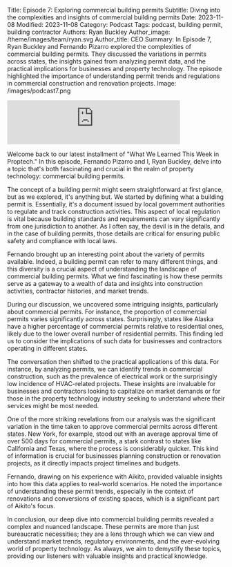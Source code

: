 Title: Episode 7: Exploring commercial building permits
Subtitle: Diving into the complexities and insights of commercial building permits
Date: 2023-11-08
Modified: 2023-11-08
Category: Podcast
Tags: podcast, building permit, building contractor
Authors: Ryan Buckley
Author_image: /theme/images/team/ryan.svg
Author_title: CEO
Summary: In Episode 7, Ryan Buckley and Fernando Pizarro explored the complexities of commercial building permits. They discussed the variations in permits across states, the insights gained from analyzing permit data, and the practical implications for businesses and property technology. The episode highlighted the importance of understanding permit trends and regulations in commercial construction and renovation projects.
Image: /images/podcast7.png


<iframe src="https://podcasters.spotify.com/pod/show/thisweekinproptech/embed/episodes/Everything-You-Didnt-Know-About-Building-Permits-e2bnefv/a-aajc8k4" height="102px" width="400px" frameborder="0" scrolling="no"></iframe>

Welcome back to our latest installment of "What We Learned This Week in Proptech." In this episode, Fernando Pizarro and I, Ryan Buckley, delve into a topic that's both fascinating and crucial in the realm of property technology: commercial building permits.

The concept of a building permit might seem straightforward at first glance, but as we explored, it's anything but. We started by defining what a building permit is. Essentially, it's a document issued by local government authorities to regulate and track construction activities. This aspect of local regulation is vital because building standards and requirements can vary significantly from one jurisdiction to another. As I often say, the devil is in the details, and in the case of building permits, those details are critical for ensuring public safety and compliance with local laws.

Fernando brought up an interesting point about the variety of permits available. Indeed, a building permit can refer to many different things, and this diversity is a crucial aspect of understanding the landscape of commercial building permits. What we find fascinating is how these permits serve as a gateway to a wealth of data and insights into construction activities, contractor histories, and market trends.

During our discussion, we uncovered some intriguing insights, particularly about commercial permits. For instance, the proportion of commercial permits varies significantly across states. Surprisingly, states like Alaska have a higher percentage of commercial permits relative to residential ones, likely due to the lower overall number of residential permits. This finding led us to consider the implications of such data for businesses and contractors operating in different states.

The conversation then shifted to the practical applications of this data. For instance, by analyzing permits, we can identify trends in commercial construction, such as the prevalence of electrical work or the surprisingly low incidence of HVAC-related projects. These insights are invaluable for businesses and contractors looking to capitalize on market demands or for those in the property technology industry seeking to understand where their services might be most needed.

One of the more striking revelations from our analysis was the significant variation in the time taken to approve commercial permits across different states. New York, for example, stood out with an average approval time of over 500 days for commercial permits, a stark contrast to states like California and Texas, where the process is considerably quicker. This kind of information is crucial for businesses planning construction or renovation projects, as it directly impacts project timelines and budgets.

Fernando, drawing on his experience with Aikito, provided valuable insights into how this data applies to real-world scenarios. He noted the importance of understanding these permit trends, especially in the context of renovations and conversions of existing spaces, which is a significant part of Aikito's focus.

In conclusion, our deep dive into commercial building permits revealed a complex and nuanced landscape. These permits are more than just bureaucratic necessities; they are a lens through which we can view and understand market trends, regulatory environments, and the ever-evolving world of property technology. As always, we aim to demystify these topics, providing our listeners with valuable insights and practical knowledge.
